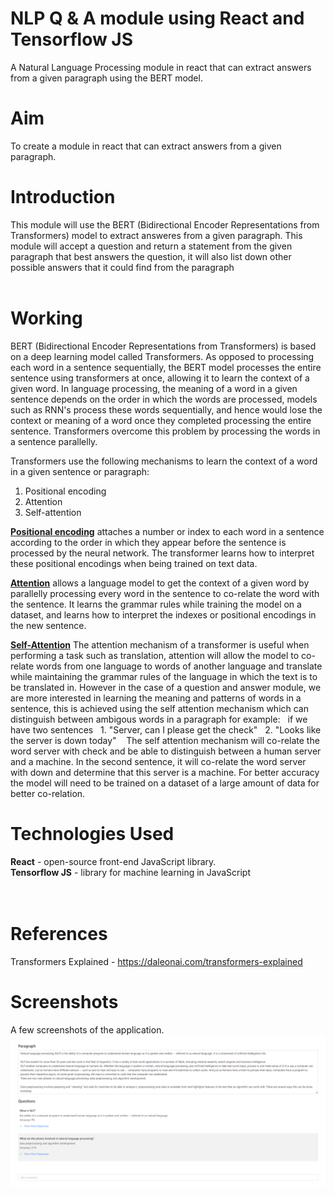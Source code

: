 # NLP Q & A module using React and Tensorflow JS
A Natural Language Processing module in react that can extract answers from a given paragraph using the BERT model.
# Aim
To create a module in react that can extract answers from a given paragraph.
# Introduction
This module will use the BERT (Bidirectional Encoder Representations from Transformers) model to extract answeres from a given paragraph. This module will accept a question and return a statement from the given paragraph that best answers the question, it will also list down other possible answers that it could find from the paragraph
<br><br>

# Working
BERT (Bidirectional Encoder Representations from Transformers) is based on a deep learning model called Transformers. As opposed to processing each word in a sentence sequentially, the BERT model processes the entire sentence using transformers at once, allowing it to learn the context of a given word. In language processing, the meaning of a word in a given sentence depends on the order in which the words are processed, models such as RNN's process these words sequentially, and hence would lose the context or meaning of a word once they completed processing the entire sentence. Transformers overcome this problem by processing the words in a sentence parallelly.

Transformers use the following mechanisms to learn the context of a word in a given sentence or paragraph:
1. Positional encoding
2. Attention
3. Self-attention

<ins><b>Positional encoding</b></ins> attaches a number or index to each word in a sentence according to the order in which they appear before the sentence is processed by the neural network. The transformer learns how to interpret these positional encodings when being trained on text data.

<ins><b>Attention</b></ins> allows a language model to get the context of a given word by parallelly processing every word in the sentence to co-relate the word with the sentence. It learns the grammar rules while training the model on a dataset, and learns how to interpret the indexes or positional encodings in the new sentence.

<ins><b>Self-Attention</b></ins> The attention mechanism of a transformer is useful when performing a task such as translation, attention will allow the model to co-relate words from one language to words of another language and translate while maintaining the grammar rules of the language in which the text is to be translated in. However in the case of a question and answer module, we are more interested in learning the meaning and patterns of words in a sentence, this is achieved using the self attention mechanism which can distinguish between ambigous words in a paragraph
for example:
  if we have two sentences
  1. "Server, can I please get the check"
  2. "Looks like the server is down today"
  
The self attention mechanism will co-relate the word server with check and be able to distinguish between a human server and a machine. In the second sentence, it will co-relate the word server with down and determine that this server is a machine.
For better accuracy the model will need to be trained on a dataset of a large amount of data for better co-relation.

# Technologies Used<br>
**React** - open-source front-end JavaScript library.<br>
**Tensorflow JS** - library for machine learning in JavaScript<br>
<br><br>

# References
Transformers Explained - https://daleonai.com/transformers-explained


# Screenshots 
A few screenshots of the application.
![](/src/Assets/Images/Demo-1.png)
